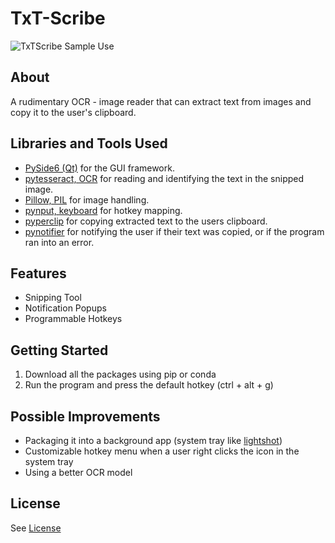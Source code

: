 # TxT-Scribe

![TxTScribe Sample Use](https://user-images.githubusercontent.com/78674944/236726857-b2feb3d5-40bd-4377-ab2a-5f8a326311e6.gif)

## About

A rudimentary OCR - image reader that can extract text from images and copy it to the user's clipboard.

## Libraries and Tools Used
- [PySide6 (Qt)](https://pypi.org/project/PySide6/) for the GUI framework.
- [pytesseract, OCR](https://pypi.org/project/pytesseract/) for reading and identifying the text in the snipped image.
- [Pillow, PIL](https://github.com/python-pillow/Pillow/) for image handling.
- [pynput, keyboard](https://pypi.org/project/pynput/) for hotkey mapping.
- [pyperclip](https://pypi.org/project/pyperclip/) for copying extracted text to the users clipboard.
- [pynotifier](https://pypi.org/project/py-notifier/) for notifying the user if their text was copied, or if the program ran into an error.

## Features
- Snipping Tool
- Notification Popups
- Programmable Hotkeys

## Getting Started
1. Download all the packages using pip or conda
2. Run the program and press the default hotkey (ctrl + alt + g)

## Possible Improvements
- Packaging it into a background app (system tray like [lightshot](https://app.prntscr.com/en/index.html))
- Customizable hotkey menu when a user right clicks the icon in the system tray
- Using a better OCR model

## License
See [License](https://github.com/JaehyeongPark06/Txt-Scribe/LICENSE)
